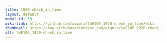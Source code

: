 ```yaml
---
title: 1920-check_in_time
layout: default
modal-id: 50
wiki-link: https://github.com/aigora/twE105_1920-check_in_time/wiki
thumbnail: https://raw.githubusercontent.com/aigora/twE105_1920-check_in_time/master/logo.png
alt: twE105_1920-check_in_time
---
```

